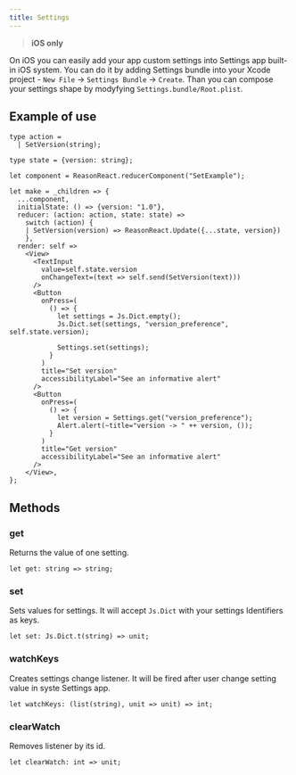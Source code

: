 ```yaml
---
title: Settings
---
```


> **iOS only**

On iOS you can easily add your app custom settings into Settings app built-in iOS system. You can do it by adding Settings bundle into your Xcode project - `New File` -> `Settings Bundle` -> `Create`. Than you can compose your settings shape by modyfying `Settings.bundle/Root.plist`.

## Example of use

```reason
type action =
  | SetVersion(string);

type state = {version: string};

let component = ReasonReact.reducerComponent("SetExample");

let make = _children => {
  ...component,
  initialState: () => {version: "1.0"},
  reducer: (action: action, state: state) =>
    switch (action) {
    | SetVersion(version) => ReasonReact.Update({...state, version})
    },
  render: self =>
    <View>
      <TextInput
        value=self.state.version
        onChangeText=(text => self.send(SetVersion(text)))
      />
      <Button
        onPress=(
          () => {
            let settings = Js.Dict.empty();
            Js.Dict.set(settings, "version_preference", self.state.version);

            Settings.set(settings);
          }
        )
        title="Set version"
        accessibilityLabel="See an informative alert"
      />
      <Button
        onPress=(
          () => {
            let version = Settings.get("version_preference");
            Alert.alert(~title="version -> " ++ version, ());
          }
        )
        title="Get version"
        accessibilityLabel="See an informative alert"
      />
    </View>,
};
```

## Methods

### get

Returns the value of one setting.

```reason
let get: string => string;
```

### set

Sets values for settings. It will accept `Js.Dict` with your settings Identifiers as keys.

```reason
let set: Js.Dict.t(string) => unit;
```

### watchKeys

Creates settings change listener. It will be fired after user change setting value in syste Settings app.

```reason
let watchKeys: (list(string), unit => unit) => int;
```

### clearWatch

Removes listener by its id.

```reason
let clearWatch: int => unit;
```
